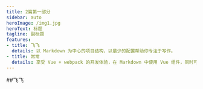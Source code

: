 ```yaml
---
title: 2篇第一部分
sidebar: auto
heroImage: /img1.jpg
heroText: 标题
tagline: 副标题
features:
- title: 飞飞
  details: 以 Markdown 为中心的项目结构，以最少的配置帮助你专注于写作。
- title: 常常
  details: 享受 Vue + webpack 的开发体验，在 Markdown 中使用 Vue 组件，同时可以使用 Vue 来开发自定义主题。
---
```


##飞飞
